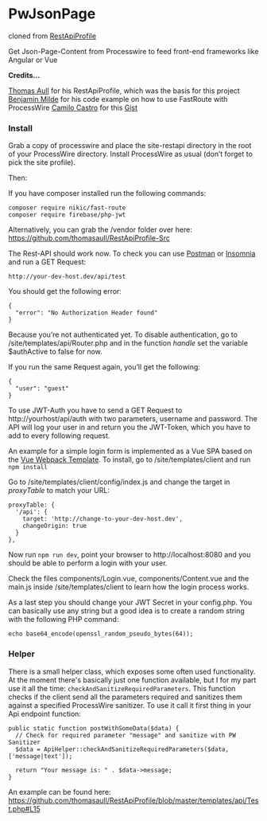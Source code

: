 # PwJsonPage
cloned from [RestApiProfile](https://github.com/thomasaull/RestApiProfile)

Get Json-Page-Content from Processwire to feed front-end frameworks like Angular or Vue


**Credits…**

[Thomas Aull](https://github.com/thomasaull/RestApiProfile) for his RestApiProfile, which was the basis for this project
[Benjamin Milde](https://github.com/LostKobrakai) for his code example on how to use FastRoute with ProcessWire
[Camilo Castro](https://gist.github.com/clsource) for this [Gist](https://gist.github.com/clsource/dc7be74afcbfc5fe752c)


### Install

Grab a copy of processwire and place the site-restapi directory in the root of your ProcessWire directory. Install ProcessWire as usual (don’t forget to pick the site profile).

Then:

If you have composer installed run the following commands:
```
composer require nikic/fast-route
composer require firebase/php-jwt
```

Alternatively, you can grab the /vendor folder over here: https://github.com/thomasaull/RestApiProfile-Src

The Rest-API should work now. To check you can use [Postman](https://www.getpostman.com/) or [Insomnia](https://insomnia.rest/) and run a GET Request:

`http://your-dev-host.dev/api/test`

You should get the following error:

```
{
  "error": "No Authorization Header found"
}
```

Because you’re not authenticated yet. To disable authentication, go to /site/templates/api/Router.php and in the function *handle* set the variable $authActive to false for now.

If you run the same Request again, you’ll get the following:
```
{
  "user": "guest"
}
```

To use JWT-Auth you have to send a GET Request to http://yourhost/api/auth with two parameters, username and password. The API will log your user in and return you the JWT-Token, which you have to add to every following request.

An example for a simple login form is implemented as a Vue SPA based on the [Vue Webpack Template](https://github.com/vuejs-templates/webpack). To install, go to /site/templates/client and run `npm install`

Go to /site/templates/client/config/index.js and change the target in *proxyTable* to match your URL:

```
proxyTable: {
  '/api': {
    target: 'http://change-to-your-dev-host.dev',
    changeOrigin: true
  }
},
```

Now run `npm run dev`, point your browser to http://localhost:8080 and you should be able to perform a login with your user.

Check the files components/Login.vue, components/Content.vue and the main.js inside /site/templates/client to learn how the login process works.

As a last step you should change your JWT Secret in your config.php. You can basically use any string but a good idea is to create a random string with the following PHP command:

`echo base64_encode(openssl_random_pseudo_bytes(64));`

### Helper

There is a small helper class, which exposes some often used functionality. At the moment there's basically just one function available, but I for my part use it all the time: `checkAndSanitizeRequiredParameters`. This function checks if the client send all the parameters required and sanitizes them against a specified ProcessWire sanitizer. To use it call it first thing in your Api endpoint function:
```
public static function postWithSomeData($data) {
  // Check for required parameter "message" and sanitize with PW Sanitizer
  $data = ApiHelper::checkAndSanitizeRequiredParameters($data, ['message|text']);

  return "Your message is: " . $data->message;
}
```

An example can be found here: https://github.com/thomasaull/RestApiProfile/blob/master/templates/api/Test.php#L15
